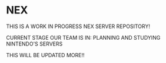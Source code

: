 # NEX
THIS IS A WORK IN PROGRESS NEX SERVER REPOSITORY!

CURRENT STAGE OUR TEAM IS IN: PLANNING AND STUDYING NINTENDO'S SERVERS

THIS WILL BE UPDATED MORE!!
